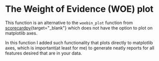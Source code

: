 # The Weight of Evidence (WOE) plot 

This function is an alternative to the `woebin_plot` function from [scorecardpy](https://github.com/ShichenXie/scorecardpy/tree/master){target="_blank"} which does not have the option to plot on matplotlib axes.

In this function I added such functionality that plots directly to matplotlib axes, which is important(at least for me) to generate neatly reports for all features desired that are in your data.

